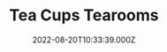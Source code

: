 ---
date: 2022-08-20T10:33:39.000Z
title: Tea Cups Tearooms
latitude: 52.22435381568134
longitude: 0.8889172614548457
category: checkin
---